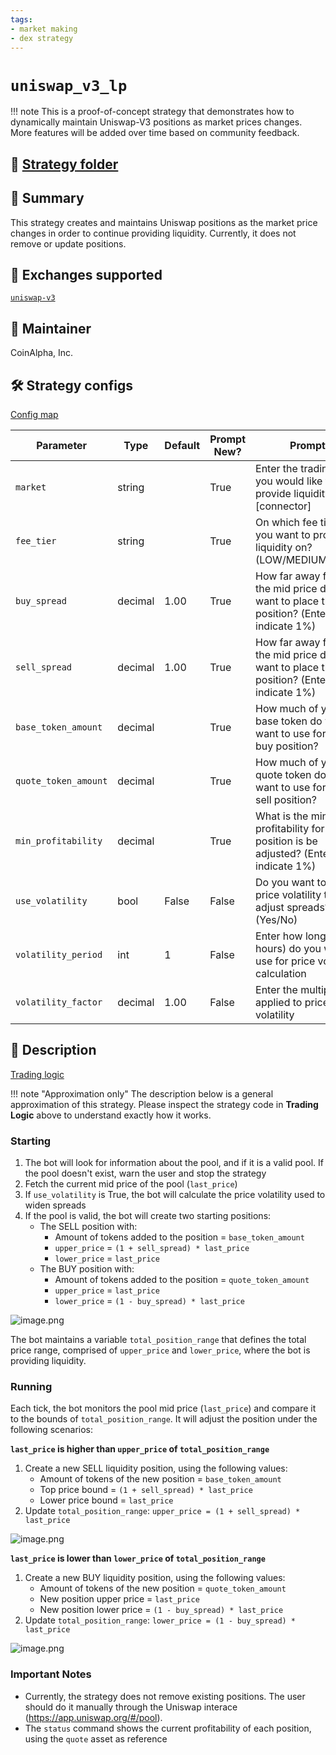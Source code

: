 ```yaml
---
tags:
- market making
- dex strategy
---
```


# `uniswap_v3_lp`

!!! note
    This is a proof-of-concept strategy that demonstrates how to dynamically maintain Uniswap-V3 positions as market prices changes. More features will be added over time based on community feedback.

## 📁 [Strategy folder](https://github.com/CoinAlpha/hummingbot/tree/master/hummingbot/strategy/uniswap_v3_lp)

## 📝 Summary

This strategy creates and maintains Uniswap positions as the market price changes in order to continue providing liquidity. Currently, it does not remove or update positions.

## 🏦 Exchanges supported

[`uniswap-v3`](/exchanges/uniswap-v3)

## 👷 Maintainer

CoinAlpha, Inc.

## 🛠️ Strategy configs

[Config map](https://github.com/CoinAlpha/hummingbot/blob/master/hummingbot/strategy/uniswap_v3_lp/uniswap_v3_lp_config_map.py)

| Parameter                    | Type        | Default     | Prompt New? | Prompt                                                 |
|------------------------------|-------------|-------------|-------------|--------------------------------------------------------|
| `market`                     | string      |             | True        | Enter the trading pair you would like to provide liquidity on [connector]|
| `fee_tier`                   | string      |             | True        | On which fee tier do you want to provide liquidity on? (LOW/MEDIUM/HIGH)|
| `buy_spread`                 | decimal     |  1.00       | True        | How far away from the mid price do you want to place the buy position? (Enter 1 to indicate 1%)|
| `sell_spread`                | decimal     |  1.00       | True        | How far away from the mid price do you want to place the sell position? (Enter 1 to indicate 1%)|
| `base_token_amount`          | decimal     |             | True        | How much of your base token do you want to use for the buy position? |
| `quote_token_amount`         | decimal     |             | True        | How much of your quote token do you want to use for the sell position? |
| `min_profitability`          | decimal     |             | True        | What is the minimum profitability for each position is be adjusted? (Enter 1 to indicate 1%)|
| `use_volatility`             | bool        |  False      | False       | Do you want to use price volatility to adjust spreads? (Yes/No)| 
| `volatility_period`          | int         |  1          | False       | Enter how long (in hours) do you want to use for price volatility calculation |
| `volatility_factor`          | decimal     |  1.00       | False       | Enter the multiplier applied to price volatility |

## 📓 Description

[Trading logic](https://github.com/CoinAlpha/hummingbot/blob/master/hummingbot/strategy/uniswap_v3_lp/uniswap_v3_lp.py)

!!! note "Approximation only"
    The description below is a general approximation of this strategy. Please inspect the strategy code in **Trading Logic** above to understand exactly how it works.

### Starting

1. The bot will look for information about the pool, and if it is a valid pool. If the pool doesn't exist, warn the user and stop the strategy
3. Fetch the current mid price of the pool (`last_price`)
3. If `use_volatility` is True, the bot will calculate the price volatility used to widen spreads
4. If the pool is valid, the bot will create two starting positions:
    - The SELL position with:
        - Amount of tokens added to the position = `base_token_amount`
        - `upper_price` = `(1 + sell_spread) * last_price` 
        - `lower_price` = `last_price`
    - The BUY position with:
        - Amount of tokens added to the position = `quote_token_amount`
        - `upper_price` = `last_price`
        - `lower_price` = `(1 - buy_spread) * last_price`

![image.png](/assets/img/uniswap-v3-1.png)

The bot maintains a variable `total_position_range` that defines the total price range, comprised of `upper_price` and `lower_price`, where the bot is providing liquidity.

### Running

Each tick, the bot monitors the pool mid price (`last_price`) and compare it to the bounds of `total_position_range`. It will adjust the position under the following scenarios:

**`last_price` is higher than `upper_price` of `total_position_range`**

1. Create a new SELL liquidity position, using the following values:
    - Amount of tokens of the new position = `base_token_amount`
    - Top price bound = `(1 + sell_spread) * last_price`
    - Lower price bound = `last_price`
2. Update `total_position_range`: `upper_price = (1 + sell_spread) * last_price`

![image.png](/assets/img/uniswap-v3-2.png)

**`last_price` is lower than `lower_price` of `total_position_range`**

1. Create a new BUY liquidity position, using the following values:
    - Amount of tokens of the new position = `quote_token_amount`
    - New position upper price = `last_price`
    - New position lower price = `(1 - buy_spread) * last_price`
2. Update `total_position_range`: `lower_price = (1 - buy_spread) * last_price`

![image.png](/assets/img/uniswap-v3-3.png)

### Important Notes

- Currently, the strategy does not remove existing positions. The user should do it manually through the Uniswap interace (https://app.uniswap.org/#/pool).
- The `status` command shows the current profitability of each position, using the `quote` asset as reference
